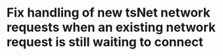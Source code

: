 # Fix handling of new tsNet network requests when an existing network request is still waiting to connect